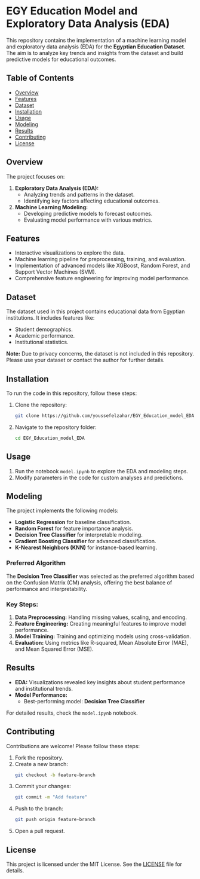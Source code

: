 # EGY Education Model and Exploratory Data Analysis (EDA)

This repository contains the implementation of a machine learning model and exploratory data analysis (EDA) for the **Egyptian Education Dataset**. The aim is to analyze key trends and insights from the dataset and build predictive models for educational outcomes.

## Table of Contents

- [Overview](#overview)
- [Features](#features)
- [Dataset](#dataset)
- [Installation](#installation)
- [Usage](#usage)
- [Modeling](#modeling)
- [Results](#results)
- [Contributing](#contributing)
- [License](#license)

## Overview

The project focuses on:

1. **Exploratory Data Analysis (EDA):**
   - Analyzing trends and patterns in the dataset.
   - Identifying key factors affecting educational outcomes.
2. **Machine Learning Modeling:**
   - Developing predictive models to forecast outcomes.
   - Evaluating model performance with various metrics.

## Features

- Interactive visualizations to explore the data.
- Machine learning pipeline for preprocessing, training, and evaluation.
- Implementation of advanced models like XGBoost, Random Forest, and Support Vector Machines (SVM).
- Comprehensive feature engineering for improving model performance.

## Dataset

The dataset used in this project contains educational data from Egyptian institutions. It includes features like:

- Student demographics.
- Academic performance.
- Institutional statistics.

**Note:** Due to privacy concerns, the dataset is not included in this repository. Please use your dataset or contact the author for further details.

## Installation

To run the code in this repository, follow these steps:

1. Clone the repository:
   ```bash
   git clone https://github.com/youssefelzahar/EGY_Education_model_EDA.git
   ```

2. Navigate to the repository folder:
   ```bash
   cd EGY_Education_model_EDA
   ```

## Usage

1. Run the notebook `model.ipynb` to explore the EDA and modeling steps.
2. Modify parameters in the code for custom analyses and predictions.

## Modeling

The project implements the following models:

- **Logistic Regression** for baseline classification.
- **Random Forest** for feature importance analysis.
- **Decision Tree Classifier** for interpretable modeling.
- **Gradient Boosting Classifier** for advanced classification.
- **K-Nearest Neighbors (KNN)** for instance-based learning.

### Preferred Algorithm

The **Decision Tree Classifier** was selected as the preferred algorithm based on the Confusion Matrix (CM) analysis, offering the best balance of performance and interpretability.

### Key Steps:

1. **Data Preprocessing:** Handling missing values, scaling, and encoding.
2. **Feature Engineering:** Creating meaningful features to improve model performance.
3. **Model Training:** Training and optimizing models using cross-validation.
4. **Evaluation:** Using metrics like R-squared, Mean Absolute Error (MAE), and Mean Squared Error (MSE).

## Results

- **EDA:** Visualizations revealed key insights about student performance and institutional trends.
- **Model Performance:**
  - Best-performing model: **Decision Tree Classifier**
  

For detailed results, check the `model.ipynb` notebook.

## Contributing

Contributions are welcome! Please follow these steps:

1. Fork the repository.
2. Create a new branch:
   ```bash
   git checkout -b feature-branch
   ```
3. Commit your changes:
   ```bash
   git commit -m "Add feature"
   ```
4. Push to the branch:
   ```bash
   git push origin feature-branch
   ```
5. Open a pull request.

## License

This project is licensed under the MIT License. See the [LICENSE](LICENSE) file for details.
